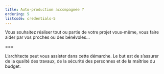 ```yaml
---
title: Auto-production accompagnée ?
ordering: 5
listcode: credentials-5
---
```


Vous souhaitez réaliser tout ou partie de votre projet vous-même, vous faire aider par vos proches ou des bénévoles...

===

L’architecte peut vous assister dans cette démarche. Le but est de s’assurer de la qualité des travaux, de la sécurité des personnes et de la maîtrise du budget.